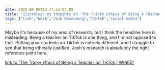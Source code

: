 ```yaml
---
date: 2022-09-06T13:44:53-04:00
title: "🔗linkblog: my thoughts on 'The Tricky Ethics of Being a Teacher on TikTok | WIRED'"
tags: ["link","Work","Josh Rosenberg","TikTok","social media"]
---
```

Maybe it's because of my area of research, but I think the headline here is misleading. Being a teacher on TikTok is one thing, and I'm not opposed to that. Putting your students on TikTok is entirely different, and I struggle to see that being ethically justified. Josh's research is absolutely the right reference point here.
 

[link to 'The Tricky Ethics of Being a Teacher on TikTok | WIRED'](https://www.wired.com/story/teachers-on-tiktok/)

